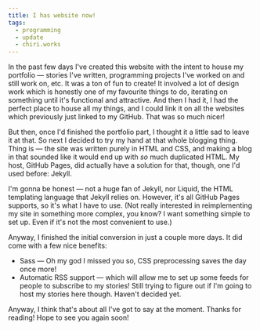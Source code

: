 ```yaml
---
title: I has website now!
tags:
  - programming
  - update
  - chiri.works
---
```


In the past few days I've created this website with the intent to house my portfolio — stories I've written, programming projects I've worked on and still work on, etc. It was a ton of fun to create! It involved a lot of design work which is honestly one of my favourite things to do, iterating on something until it's functional and attractive. And then I had it, I had the perfect place to house all my things, and I could link it on all the websites which previously just linked to my GitHub. That was so much nicer!

But then, once I'd finished the portfolio part, I thought it a little sad to leave it at that. So next I decided to try my hand at that whole blogging thing. Thing is — the site was written purely in HTML and CSS, and making a blog in that sounded like it would end up with *so* much duplicated HTML. My host, GitHub Pages, did actually have a solution for that, though, one I'd used before: Jekyll.

I'm gonna be honest — not a huge fan of Jekyll, nor Liquid, the HTML templating language that Jekyll relies on. However, it's all GitHub Pages supports, so it's what I have to use. (Not really interested in reimplementing my site in something more complex, you know? I want something simple to set up. Even if it's not the most convenient to use.)

Anyway, I finished the initial conversion in just a couple more days. It did come with a few nice benefits:
- Sass — Oh my god I missed you so, CSS preprocessing saves the day once more!
- Automatic RSS support — which will allow me to set up some feeds for people to subscribe to my stories! Still trying to figure out if I'm going to host my stories here though. Haven't decided yet.

Anyway, I think that's about all I've got to say at the moment. Thanks for reading! Hope to see you again soon!
